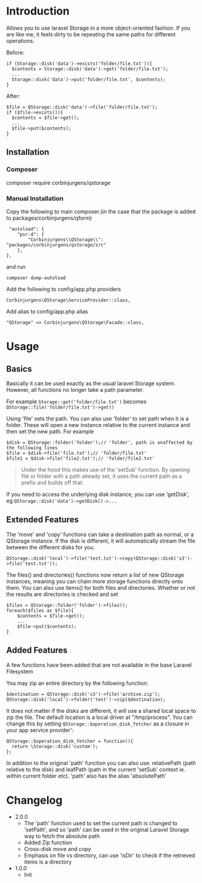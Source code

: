 # Introduction

Allows you to use laravel Storage in a more object-oriented fashion. If you are like me, it feels dirty to be repeating the same paths for different operations.

Before:

```
if (Storage::disk('data')->exists('folder/file.txt')){
  $contents = Storage::disk('data')->get('folder/file.txt');
  ...
  Storage::disk('data')->put('folder/file.txt', $contents);
}
```

After:

```
$file = QStorage::disk('data')->file('folder/file.txt');
if ($file->exists()){
  $contents = $file->get();
  ...
  $file->put($contents);
}
```


## Installation

### Composer

composer require corbinjurgens/qstorage

### Manual Installation

Copy the following to main composer.(in the case that the package is added to packages/corbinjurgens/qform)
```
 "autoload": {
	"psr-4": {
		"Corbinjurgens\\QStorage\\": "packages/corbinjurgens/qstorage/src"
	},
},
```
and run 
```
composer dump-autoload
```


Add the following to config/app.php providers
```
Corbinjurgens\QStorage\ServiceProvider::class,
```
Add alias to config/app.php alias
```
"QStorage" => Corbinjurgens\QStorage\Facade::class,
```

# Usage

## Basics

Basically it can be used exactly as the usual laravel Storage system. However, all functions no longer take a path parameter.

For example `Storage::get('folder/file.txt')` becomes `QStorage::file('folder/file.txt')->get()`

Using 'file' sets the path. You can also use 'folder' to set path when it is a folder.
These will open a new instance relative to the current instance and then set the new path. For example

```
$disk = QStorage::folder('folder');// 'folder', path is unaffected by the following lines
$file = $disk->file('file.txt');// 'folder/file.txt'
$file1 = $disk->file('file2.txt');// 'folder/file2.txt'
```

> Under the hood this makes use of the 'setSub' function. By opening file or folder with a path already set, it uses the current path as a prefix and builds off that.

If you need to access the underlying disk instance, you can use 'getDisk', eg `QStorage::disk('data')->getDisk()->...`

## Extended Features

The 'move' and 'copy' functions can take a destination path as normal, or a QStorage instance. If the disk is different, it will automatically stream the file between the different disks for you.

```
QStorage::disk('local')->file('test.txt')->copy(QStorage::disk('s3')->file('test.txt'));
```

The files() and directories() functions now return a list of new QStorage instances, meaning you can chain more storage functions directly onto them. You can also use items() for both files and directories. Whether or not the results are directories is checked and set

```
$files = QStorage::folder('folder')->files();
foreach($files as $file){
	$contents = $file->get();
	...
	$file->put($contents);
}
```


## Added Features

A few functions have been added that are not available in the base Laravel Filesystem

You may zip an entire directory by the following function:

```
$destination = QStorage::disk('s3')->file('archive.zip');
QStorage::disk('local')->folder('test')->zip($destination);
```

It does not matter if the disks are different, it will use a shared local space to zip the file. The default location is a local driver at "/tmp/process". You can change this by setting `QStorage::$operation_disk_fetcher` as a closure in your app service provider':

```
QStorage::$operation_disk_fetcher = function(){
  return \Storage::disk('custom');
};
```

In addition to the original 'path' function you can also use: relativePath (path relative to the disk) and leafPath (path in the current 'setSub' context ie. within current folder etc). 'path' also has the alias 'absolutePath'

# Changelog

- 2.0.0
  - The 'path' function used to set the current path is changed to 'setPath', and so 'path' can be used in the original Laravel Storage way to fetch the absolute path
  - Added Zip function
  - Cross-disk move and copy
  - Emphasis on file vs directory, can use 'isDir' to check if the retrieved items is a directory
- 1.0.0 
  - Init

